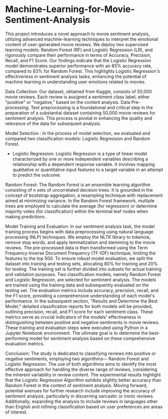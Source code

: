 # Machine-Learning-for-Movie-Sentiment-Analysis


This project introduces a novel approach to movie sentiment analysis, utilizing advanced 
machine-learning techniques to interpret the emotional content of user-generated movie
reviews. We deploy two supervised learning models: Random Forest (RF) and Logistic 
Regression (LR), and rigorously compare their performance in terms of Accuracy, Precision, 
Recall, and F1 Score. Our findings indicate that the Logistic Regression model demonstrates 
superior performance with an 85% accuracy rate, compared to 83% for Random Forest. This 
highlights Logistic Regression's effectiveness in sentiment analysis tasks, enhancing the 
potential of machine learning in understanding user emotions related to movies.

Data Collection:
Our dataset, obtained from Kaggle, consists of 50,000 movie reviews. Each review is 
assigned a sentiment class label, either "positive" or "negative," based on the content 
analysis.
Data Pre-processing:
Text preprocessing is a foundational and critical step in the preparation of a substantial 
dataset containing 50,000 movie reviews for sentiment analysis. This process is pivotal in 
enhancing the quality and relevance of the data for subsequent analysis. 

Model Selection :
In the process of model selection, we evaluated and compared two classification models: 
Logistic Regression and Random Forest.
- Logistic Regression: Logistic Regression is a type of linear model characterized by 
one or more independent variables describing a relationship with a dependent 
response variable. It involves mapping qualitative or quantitative input features to a 
target variable in an attempt to predict the outcome.

Random Forest: The Random Forest is an ensemble learning algorithm consisting of 
n sets of uncorrelated decision trees. It is grounded in the concept of bootstrap 
aggregation, a resampling technique with replacement aimed at minimizing variance. 
In the Random Forest framework, multiple trees are employed to calculate the 
average (for regression) or determine majority votes (for classification) within the 
terminal leaf nodes when making predictions .

Model Training and Evaluation:
In our sentiment analysis task, the model training process begins with data preprocessing 
using natural language processing (NLP) techniques. We employ the NLTK library to 
tokenize, remove stop words, and apply lemmatization and stemming to the movie reviews. 
The pre-processed data is then transformed using the Term Frequency-Inverse Document 
Frequency (TF-IDF) technique, limiting the features to the top 500.
To ensure robust model evaluation, we split the dataset into training and testing sets, 
allocating 80% for training and 20% for testing. The training set is further divided into 
subsets for actual training and validation purposes.
Two classification models, namely Random Forest and Logistic Regression, are selected for 
sentiment analysis. The models are trained using the training data and subsequently evaluated 
on the testing set. The evaluation metrics include accuracy, precision, recall, and the F1 
score, providing a comprehensive understanding of each model's performance.
In the subsequent section, "Results and Determine the Best Model," detailed classification
reports for both models will be provided, outlining precision, recall, and F1 score for each 
sentiment class. These metrics serve as crucial indicators of the models' effectiveness in 
distinguishing between positive and negative sentiments in movie reviews.
These training and evaluation steps were executed using Python in a Jupyter Notebook 
environment. The ultimate goal is to determine the best-performing model for sentiment 
analysis based on these comprehensive evaluation metrics.

Conclusion:
 The study is dedicated to classifying reviews into positive or negative sentiments, employing two algorithms—
Random Forest and Logistic Regression. The use of both algorithms aims to identify the most 
effective approach for handling the diverse range of reviews, considering the inherent 
variability in review content. The experimental results highlight that the Logistic Regression 
Algorithm exhibits slightly better accuracy than Random Forest in the context of sentiment 
analysis. Moving forward, potential avenues for further research include improving the 
accuracy of sentiment analysis, particularly in discerning sarcastic or ironic reviews. 
Additionally, expanding the analysis to include reviews in languages other than English and 
refining classification based on user preferences are areas of interest.
